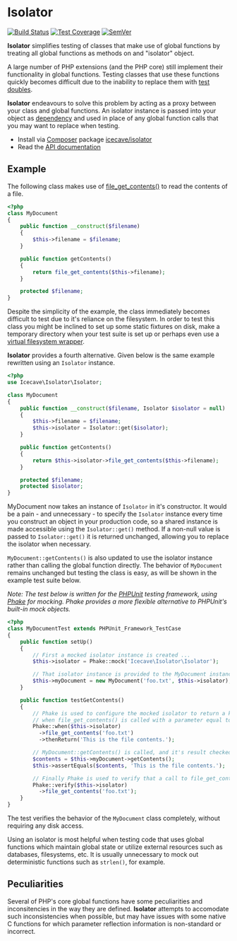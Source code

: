 # Isolator

[![Build Status]](https://travis-ci.org/IcecaveStudios/isolator)
[![Test Coverage]](https://coveralls.io/r/IcecaveStudios/isolator?branch=develop)
[![SemVer]](http://semver.org)

**Isolator** simplifies testing of classes that make use of global functions by treating all global functions as methods
on and "isolator" object.

A large number of PHP extensions (and the PHP core) still implement their functionality in global functions.
Testing classes that use these functions quickly becomes difficult due to the inability to replace them with
[test doubles](http://en.wikipedia.org/wiki/Test_double).

**Isolator** endeavours to solve this problem by acting as a proxy between your class and global functions.
An isolator instance is passed into your object as [dependency](http://en.wikipedia.org/wiki/Dependency_injection) and
used in place of any global function calls that you may want to replace when testing.

* Install via [Composer](http://getcomposer.org) package [icecave/isolator](https://packagist.org/packages/icecave/isolator)
* Read the [API documentation](http://icecavestudios.github.io/isolator/artifacts/documentation/api/)

## Example

The following class makes use of [file_get_contents()](http://php.net/manual/en/function.file-get-contents.php) to read
the contents of a file.

```php
<?php
class MyDocument
{
    public function __construct($filename)
    {
        $this->filename = $filename;
    }

    public function getContents()
    {
        return file_get_contents($this->filename);
    }

    protected $filename;
}
```

Despite the simplicity of the example, the class immediately becomes difficult to test due to it's reliance on the
filesystem. In order to test this class you might be inclined to set up some static fixtures on disk, make a temporary
directory when your test suite is set up or perhaps even use a [virtual filesystem wrapper](http://code.google.com/p/bovigo/wiki/vfsStream).

**Isolator** provides a fourth alternative. Given below is the same example rewritten using an `Isolator` instance.

```php
<?php
use Icecave\Isolator\Isolator;

class MyDocument
{
    public function __construct($filename, Isolator $isolator = null)
    {
        $this->filename = $filename;
        $this->isolator = Isolator::get($isolator);
    }

    public function getContents()
    {
        return $this->isolator->file_get_contents($this->filename);
    }

    protected $filename;
    protected $isolator;
}
```

MyDocument now takes an instance of `Isolator` in it's constructor. It would be a pain - and unnecessary - to specify the
`Isolator` instance every time you construct an object in your production code, so a shared instance is made accessible
using the `Isolator::get()` method. If a non-null value is passed to `Isolator::get()` it is returned unchanged, allowing
you to replace the isolator when necessary.

`MyDocument::getContents()` is also updated to use the isolator instance rather than calling the global function directly.
The behavior of `MyDocument` remains unchanged but testing the class is easy, as will be shown in the example test suite
below.

*Note: The test below is written for the [PHPUnit](http://www.phpunit.de) testing framework, using [Phake](https://github.com/mlively/Phake)
for mocking. Phake provides a more flexible alternative to PHPUnit's built-in mock objects.*

```php
<?php
class MyDocumentTest extends PHPUnit_Framework_TestCase
{
    public function setUp()
    {
        // First a mocked isolator instance is created ...
        $this->isolator = Phake::mock('Icecave\Isolator\Isolator');

        // That isolator instance is provided to the MyDocument instance that is to be tested ...
        $this->myDocument = new MyDocument('foo.txt', $this->isolator);
    }

    public function testGetContents()
    {
        // Phake is used to configure the mocked isolator to return a known string
        // when file_get_contents() is called with a parameter equal to 'foo.txt' ...
        Phake::when($this->isolator)
          ->file_get_contents('foo.txt')
          ->thenReturn('This is the file contents.');

        // MyDocument::getContents() is called, and it's result checked ...
        $contents = $this->myDocument->getContents();
        $this->assertEquals($contents, 'This is the file contents.');

        // Finally Phake is used to verify that a call to file_get_contents() was made as expected ...
        Phake::verify($this->isolator)
          ->file_get_contents('foo.txt');
    }
}
```

The test verifies the behavior of the `MyDocument` class completely, without requiring any disk access.

Using an isolator is most helpful when testing code that uses global functions which maintain global state or utilize
external resources such as databases, filesystems, etc. It is usually unnecessary to mock out deterministic functions
such as `strlen()`, for example.

## Peculiarities

Several of PHP's core global functions have some peculiarities and inconsitencies in the way they are defined.
**Isolator** attempts to accomodate such inconsistencies when possible, but may have issues with some native C functions
for which parameter reflection information is non-standard or incorrect.

<!-- references -->
[Build Status]: https://travis-ci.org/IcecaveStudios/isolator.png?branch=develop
[Test Coverage]: https://coveralls.io/repos/IcecaveStudios/isolator/badge.png?branch=develop
[SemVer]: http://calm-shore-6115.herokuapp.com/?label=semver&value=2.2.0&color=green
